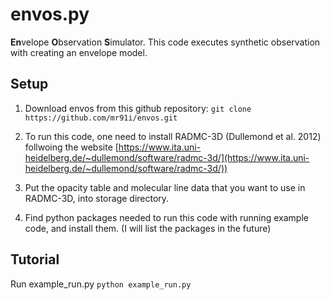 # envos.py

**En**velope **O**bservation **S**imulator.
This code executes synthetic observation with creating an envelope model.

<!--
[](
project name list\
pmodes\
envos: Envelope Observation Simulator\
endo: Envelope-Disk ystem for Observation\
osimen: Observation Simulator for Model of Envelope\
osiire: Observation SImulator for Infalling Rotating Envelope\
obsend: pipeline for synthetic OBServation of ENvelope Disk systems\
obento: pipeline for synthetic OBServation of ENvelope Disk systems\
somen : Synthetic Observation for  Model of Envelope\
oden: Observation simulatior for Disk-Envelope system
)
-->

## Setup
1. Download envos from this github repository:
`git clone https://github.com/mr91i/envos.git`

2. To run this code, one need to install RADMC-3D (Dullemond et al. 2012) follwoing the website [https://www.ita.uni-heidelberg.de/~dullemond/software/radmc-3d/](https://www.ita.uni-heidelberg.de/~dullemond/software/radmc-3d/))

3. Put the opacity table and molecular line data that you want to use in RADMC-3D, into storage directory.

4. Find python packages needed to run this code with running example code, and install them. (I will list the packages in the future) 


## Tutorial
Run example_run.py
`python example_run.py`


